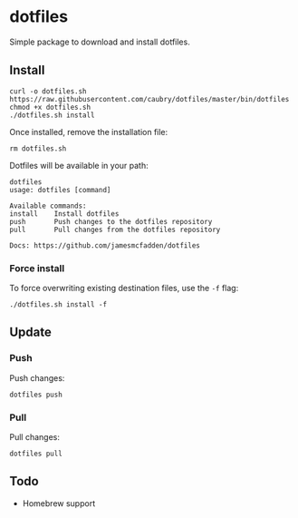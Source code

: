 # dotfiles

Simple package to download and install dotfiles.

## Install

```
curl -o dotfiles.sh https://raw.githubusercontent.com/caubry/dotfiles/master/bin/dotfiles
chmod +x dotfiles.sh
./dotfiles.sh install
```

Once installed, remove the installation file:

```
rm dotfiles.sh
```

Dotfiles will be available in your path:

```
dotfiles
usage: dotfiles [command]

Available commands:
install    Install dotfiles
push       Push changes to the dotfiles repository
pull       Pull changes from the dotfiles repository

Docs: https://github.com/jamesmcfadden/dotfiles
```

### Force install

To force overwriting existing destination files, use the `-f` flag:

```
./dotfiles.sh install -f
```

## Update

### Push

Push changes:

```
dotfiles push
```

### Pull

Pull changes:

```
dotfiles pull
```

## Todo

- Homebrew support
